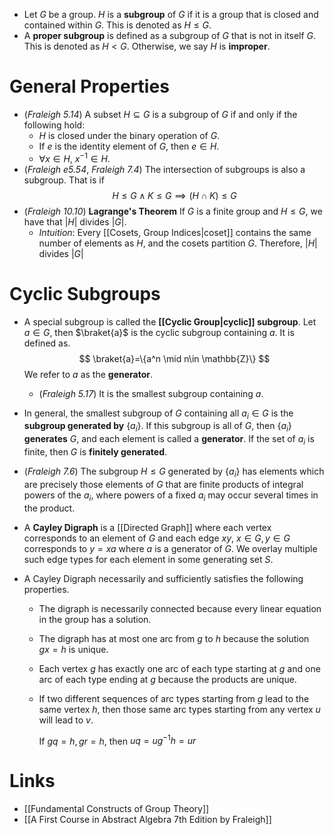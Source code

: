 * Let $G$ be a group. $H$ is a **subgroup** of $G$ if it is a group that is closed and contained within $G$. This is denoted as $H\le G$. 
* A **proper subgroup** is defined as a subgroup of $G$ that is not in itself $G$. This is denoted as $H<G$. Otherwise, we say $H$ is **improper**.

# General Properties
* (*Fraleigh 5.14*) A subset $H\subseteq G$ is a subgroup of $G$ if and only if the following hold: 
	* $H$ is closed under the binary operation of $G$.
	* If $e$ is the identity element of $G$, then $e\in H$.
	* $\forall x\in H$, $x^{-1}\in H$. 
* (*Fraleigh e5.54*, *Fraleigh 7.4*) The intersection of subgroups is also a subgroup. That is if
  $$
  H\le G \wedge K \le G \implies (H\cap K)\le G
  $$
* (*Fraleigh 10.10*) **Lagrange's Theorem** If $G$ is a finite group and $H\le G$, we have that $|H|$ divides $|G|$. 
	* *Intuition*: Every [[Cosets, Group Indices|coset]] contains the same number of elements as $H$, and the cosets partition $G$. Therefore, $|H|$ divides $|G|$ 
# Cyclic Subgroups
* A special subgroup is called the **[[Cyclic Group|cyclic]] subgroup**. Let $a\in G$, then $\braket{a}$ is the cyclic subgroup containing $a$.  It is defined as. 
  $$
  \braket{a}=\{a^n \mid n\in \mathbb{Z}\}
  $$
  We refer to $a$ as the **generator**. 
	*  (*Fraleigh 5.17*) It is the smallest subgroup containing $a$.
* In general, the smallest subgroup of $G$ containing all $a_i\in G$ is the **subgroup generated by** $\{a_i\}$. If this subgroup is all of $G$, then $\{a_i\}$ **generates** $G$, and each element is called a **generator**. If the set of $a_i$ is finite, then $G$ is **finitely generated**.
* (*Fraleigh 7.6*) The subgroup $H\le G$ generated by $\{a_i\}$ has elements which are precisely those elements of $G$ that are finite products of integral powers of the $a_i$, where powers of a fixed $a_i$ may occur several times in the product.

* A **Cayley Digraph** is a [[Directed Graph]] where each vertex corresponds to an element of $G$ and each edge $xy$, $x\in G, y\in G$ corresponds to $y=xa$ where $a$ is a generator of $G$. We overlay multiple such edge types for each element in some generating set $S$. 
* A Cayley Digraph necessarily and sufficiently satisfies the following properties.
	* The digraph is necessarily connected because every linear equation in the group has a solution.
	* The digraph has at most one arc from $g$ to $h$ because the solution $gx=h$ is unique.
	* Each vertex $g$ has exactly one arc of each type starting at $g$ and one arc of each type ending at $g$ because the products are unique. 
	* If two different sequences of arc types starting from $g$ lead to the same vertex $h$, then those same arc types starting from any vertex $u$ will lead to $v$. 
	  
	  If $gq=h, gr=h$, then $uq=ug^{-1}h=ur$
# Links
* [[Fundamental Constructs of Group Theory]]
* [[A First Course in Abstract Algebra 7th Edition by Fraleigh]]